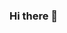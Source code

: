 ### Hi there 👋

<!--
**codakeeper/codakeeper** is a ✨ _special_ ✨ repository because its `README.md` (this file) appears on your GitHub profile.

- 🔭 I’m currently working on text games!
- 🧶 I just discovered Yarn!
- 😄 Pronouns: they/them
-->
